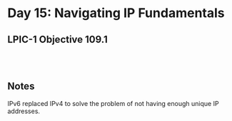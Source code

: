 # Day 15: Navigating IP Fundamentals

## LPIC-1 Objective 109.1
<br></br>

## Notes
IPv6 replaced IPv4 to solve the problem of not having enough unique IP addresses.
